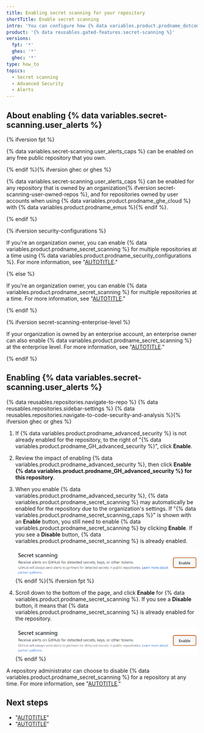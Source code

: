 ```yaml
---
title: Enabling secret scanning for your repository
shortTitle: Enable secret scanning
intro: 'You can configure how {% data variables.product.prodname_dotcom %} scans your repositories for leaked secrets and generates alerts.'
product: '{% data reusables.gated-features.secret-scanning %}'
versions:
  fpt: '*'
  ghes: '*'
  ghec: '*'
type: how_to
topics:
  - Secret scanning
  - Advanced Security
  - Alerts
---
```


## About enabling {% data variables.secret-scanning.user_alerts %}

{% ifversion fpt %}

{% data variables.secret-scanning.user_alerts_caps %} can be enabled on any free public repository that you own.

{% endif %}{% ifversion ghec or ghes %}

{% data variables.secret-scanning.user_alerts_caps %} can be enabled for any repository that is owned by an organization{% ifversion secret-scanning-user-owned-repos %}, and for repositories owned by user accounts when using {% data variables.product.prodname_ghe_cloud %} with {% data variables.product.prodname_emus %}{% endif %}.

{% endif %}

{% ifversion security-configurations %}

If you're an organization owner, you can enable {% data variables.product.prodname_secret_scanning %} for multiple repositories at a time using {% data variables.product.prodname_security_configurations %}. For more information, see "[AUTOTITLE](/code-security/securing-your-organization/introduction-to-securing-your-organization-at-scale/about-enabling-security-features-at-scale)."

{% else %}

If you're an organization owner, you can enable {% data variables.product.prodname_secret_scanning %} for multiple repositories at a time. For more information, see "[AUTOTITLE](/code-security/getting-started/quickstart-for-securing-your-organization#enabling-security-features-in-your-organization)."

{% endif %}

{% ifversion secret-scanning-enterprise-level %}

If your organization is owned by an enterprise account, an enterprise owner can also enable {% data variables.product.prodname_secret_scanning %} at the enterprise level. For more information, see "[AUTOTITLE](/admin/code-security/managing-github-advanced-security-for-your-enterprise/managing-github-advanced-security-features-for-your-enterprise)."

{% endif %}

## Enabling {% data variables.secret-scanning.user_alerts %}

{% data reusables.repositories.navigate-to-repo %}
{% data reusables.repositories.sidebar-settings %}
{% data reusables.repositories.navigate-to-code-security-and-analysis %}{% ifversion ghec or ghes %}
1. If {% data variables.product.prodname_advanced_security %} is not already enabled for the repository, to the right of "{% data variables.product.prodname_GH_advanced_security %}", click **Enable**.
1. Review the impact of enabling {% data variables.product.prodname_advanced_security %}, then click **Enable {% data variables.product.prodname_GH_advanced_security %} for this repository**.
1. When you enable {% data variables.product.prodname_advanced_security %}, {% data variables.product.prodname_secret_scanning %} may automatically be enabled for the repository due to the organization's settings. If "{% data variables.product.prodname_secret_scanning_caps %}" is shown with an **Enable** button, you still need to enable {% data variables.product.prodname_secret_scanning %} by clicking **Enable**. If you see a **Disable** button, {% data variables.product.prodname_secret_scanning %} is already enabled.

   ![Screenshot of the "{% data variables.product.prodname_secret_scanning_caps %}" section of the "Code security" page, with the "Enable" button highlighted in a dark orange outline.](/assets/images/help/repository/enable-secret-scanning-alerts.png){% endif %}{% ifversion fpt %}
1. Scroll down to the bottom of the page, and click **Enable** for {% data variables.product.prodname_secret_scanning %}. If you see a **Disable** button, it means that {% data variables.product.prodname_secret_scanning %} is already enabled for the repository.

   ![Screenshot of the "{% data variables.product.prodname_secret_scanning_caps %}" section of the "Code security" page, with the "Enable" button highlighted in a dark orange outline.](/assets/images/help/repository/enable-secret-scanning-alerts.png){% endif %}

A repository administrator can choose to disable {% data variables.product.prodname_secret_scanning %} for a repository at any time. For more information, see "[AUTOTITLE](/repositories/managing-your-repositorys-settings-and-features/enabling-features-for-your-repository/managing-security-and-analysis-settings-for-your-repository)."

## Next steps

* "[AUTOTITLE](/code-security/secret-scanning/managing-alerts-from-secret-scanning/viewing-alerts)"
* "[AUTOTITLE](/code-security/secret-scanning/managing-alerts-from-secret-scanning/about-alerts)"
